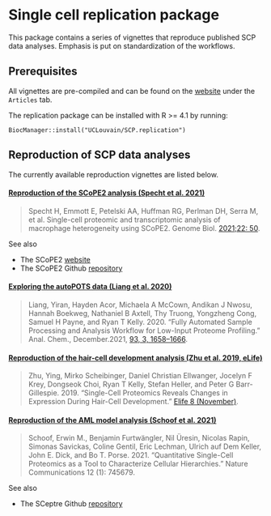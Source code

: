 # Single cell replication package

This package contains a series of vignettes that reproduce published
SCP data analyses. Emphasis is put on standardization of the workflows.

## Prerequisites

All vignettes are pre-compiled and can be found on the
[website](https://uclouvain-cbio.github.io/SCP.replication/index.html)
under the `Articles` tab.

The replication package can be installed with R >= 4.1 by running:

```
BiocManager::install("UCLouvain/SCP.replication")
```


## Reproduction of SCP data analyses

The currently available reproduction vignettes are listed below.

#### [Reproduction of the SCoPE2 analysis (Specht et al. 2021)](https://uclouvain-cbio.github.io/SCP.replication/articles/SCoPE2.html)

> Specht H, Emmott E, Petelski AA, Huffman RG, Perlman DH, Serra M, et
> al. Single-cell proteomic and transcriptomic analysis of macrophage
> heterogeneity using SCoPE2. Genome Biol. [2021;22:
> 50](http://dx.doi.org/10.1186/s13059-021-02267-5).

See also

- The SCoPE2 [website](https://scope2.slavovlab.net/)
- The SCoPE2 Github [repository](https://github.com/SlavovLab/SCoPE2)

#### [Exploring the autoPOTS data (Liang et al. 2020)](https://uclouvain-cbio.github.io/SCP.replication/articles/liang2020.html)

> Liang, Yiran, Hayden Acor, Michaela A McCown, Andikan J Nwosu,
> Hannah Boekweg, Nathaniel B Axtell, Thy Truong, Yongzheng Cong,
> Samuel H Payne, and Ryan T Kelly. 2020. “Fully Automated Sample
> Processing and Analysis Workflow for Low-Input Proteome Profiling.”
> Anal. Chem., December.2021, [93, 3,
> 1658–1666](https://pubs.acs.org/doi/10.1021/acs.analchem.0c04240).

#### [Reproduction of the hair-cell development analysis (Zhu et al. 2019, eLife)](https://uclouvain-cbio.github.io/SCP.replication/articles/zhu2019EL.html)

> Zhu, Ying, Mirko Scheibinger, Daniel Christian Ellwanger, Jocelyn F
> Krey, Dongseok Choi, Ryan T Kelly, Stefan Heller, and Peter G
> Barr-Gillespie. 2019. “Single-Cell Proteomics Reveals Changes in
> Expression During Hair-Cell Development.” [Elife 8
> (November)](https://elifesciences.org/articles/50777).

#### [Reproduction of the AML model analysis (Schoof et al. 2021)](https://uclouvain-cbio.github.io/SCP.replication/articles/shoof2021.html)

> Schoof, Erwin M., Benjamin Furtwängler, Nil Üresin, Nicolas Rapin, 
Simonas Savickas, Coline Gentil, Eric Lechman, Ulrich auf Dem Keller, 
John E. Dick, and Bo T. Porse. 2021. “Quantitative Single-Cell 
Proteomics as a Tool to Characterize Cellular Hierarchies.” Nature 
Communications 12 (1): 745679.

See also

- The SCeptre Github [repository](https://github.com/bfurtwa/SCeptre)

